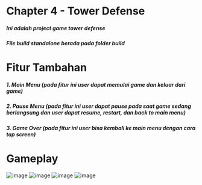 # Chapter 4 - Tower Defense
##### Ini adalah project game tower defense
##### File build standalone berada pada folder build

# Fitur Tambahan
##### 1. Main Menu (pada fitur ini user dapat memulai game dan keluar dari game)
##### 2. Pause Menu (pada fitur ini user dapat pause pada saat game sedang berlangsung dan user dapat resume, restart, dan back to main menu)
##### 3. Game Over (pada fitur ini user bisa kembali ke main menu dengan cara tap screen)

# Gameplay
![image](https://user-images.githubusercontent.com/89447885/133920822-c501bc09-3400-4bb6-9606-ae9c1bf0ebac.png)
![image](https://user-images.githubusercontent.com/89447885/133920870-3b197d87-3073-4cd8-a0cd-1841836b764a.png)
![image](https://user-images.githubusercontent.com/89447885/133920893-2353df2a-164f-4a8f-9151-e372aa3de351.png)
![image](https://user-images.githubusercontent.com/89447885/133920976-df955320-5505-4fdc-9d92-53f7065bc83f.png)
